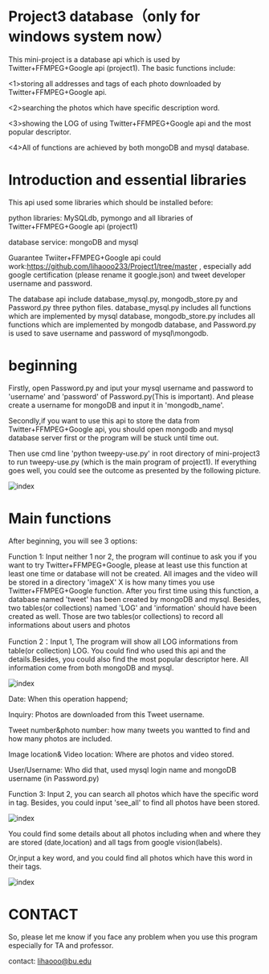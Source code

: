 # Project3 database（only for windows system now）
This mini-project is a database api which is used by Twitter+FFMPEG+Google api (project1).
The basic functions include:

<1>storing all addresses and tags of each photo downloaded by Twitter+FFMPEG+Google api.

<2>searching the photos which have specific description word. 

<3>showing the LOG of using Twitter+FFMPEG+Google api and the most popular descriptor.

<4>All of functions are achieved by both  mongoDB and mysql database.

# Introduction and essential libraries
This api used some libraries which should be installed before:

python libraries: MySQLdb, pymongo and all libraries of Twitter+FFMPEG+Google api (project1)

database service: mongoDB and mysql

Guarantee Twiiter+FFMPEG+Google api could work:https://github.com/lihaooo233/Project1/tree/master , especially add google certification (please rename it google.json) and tweet developer username and password.

The database api include database_mysql.py, mongodb_store.py and Password.py three python files. database_mysql.py includes all functions which are implemented by mysql database, mongodb_store.py includes all functions which are implemented by mongodb database, and Password.py is used to save username and password of mysql\mongodb.

# beginning
Firstly, open Password.py and iput your mysql username and password to 'username' and 'password' of Password.py(This is important). And please create a username for mongoDB and input it in 'mongodb_name'.

Secondly,if you want to use this api to store the data from Twitter+FFMPEG+Google api, you should open mongodb and mysql database server first or the program will be stuck until time out.

Then use cmd line 'python tweepy-use.py' in root directory of mini-project3 to run tweepy-use.py (which is the main program of project1). If everything goes well, you could see the outcome as presented by the following picture.

![index](https://github.com/lihaooo233/Project1/blob/database/pictures/picture1.jpg)


# Main functions

After beginning, you will see 3 options:

Function 1: Input neither 1 nor 2, the program will continue to ask you if you want to try Twitter+FFMPEG+Google, please at least use this function at least one time or database will not be created. All images and the video will be stored in a directory 'imageX' X is how many times you use Twitter+FFMPEG+Google function. After you first time using this function, a database named 'tweet' has been created by mongoDB and mysql. Besides, two tables(or collections) named 'LOG' and 'information' should have been created as well. Those are two tables(or collections) to record all informations about users and photos

Function 2：Input 1, The program will show all LOG informations from table(or collection) LOG. You could find who used this api and the details.Besides, you could also find the most popular descriptor here. All information come from both mongoDB and mysql.

![index](https://github.com/lihaooo233/Project1/blob/database/pictures/picture3.jpg)


Date: When this operation happend;

Inquiry: Photos are downloaded from this Tweet username.

Tweet number&photo number: how many tweets you wantted to find and how many photos are included.

Image location& Video location: Where are photos and video stored.

User/Username: Who did that, used mysql login name and mongoDB username (in Password.py)


Function 3: Input 2, you can search all photos which have the specific word in tag. Besides, you could input 'see_all' to find all photos have been stored.

![index](https://github.com/lihaooo233/Project1/blob/database/pictures/picture4.jpg)

You could find some details about all photos including when and where they are stored (date,location) and all tags from google vision(labels).

Or,input a key word, and you could find all photos which have this word in their tags.

![index](https://github.com/lihaooo233/Project1/blob/database/pictures/picture5.jpg)


# CONTACT


So, please let me know if you face any problem when you use this program especially for TA and professor.

contact: lihaooo@bu.edu
